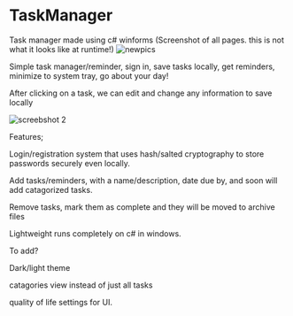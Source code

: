 # TaskManager

Task manager made using c# winforms
(Screenshot of all pages. this is not what it looks like at runtime!)
![newpics](https://user-images.githubusercontent.com/76009783/183147412-c65bc919-49c7-4bfa-95e3-e8d8b2fc5537.jpg)

Simple task manager/reminder, sign in, save tasks locally, get reminders, minimize to system tray, go about your day!

After clicking on a task, we can edit and change any information to save locally

![screebshot 2](https://user-images.githubusercontent.com/76009783/182910424-fa550023-368a-4e93-9144-0e9307e6cd32.PNG)


Features;

Login/registration system that uses hash/salted cryptography to store passwords securely even locally.

Add tasks/reminders, with a name/description, date due by, and soon will add catagorized tasks.

Remove tasks, mark them as complete and they will be moved to archive files

Lightweight runs completely on c# in windows.


To add?

Dark/light theme

catagories view instead of just all tasks

quality of life settings for UI.



